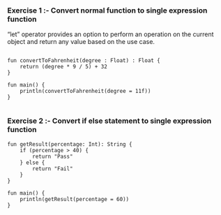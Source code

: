 ### Exercise 1 :- Convert normal function to single expression function

“let” operator provides an option to perform an operation on the current object and return any value based on the use
case.

```

fun convertToFahrenheit(degree : Float) : Float {
    return (degree * 9 / 5) + 32
}

fun main() {
    println(convertToFahrenheit(degree = 11f))
}


```

### Exercise 2 :- Convert if else statement to single expression function

```
fun getResult(percentage: Int): String {
    if (percentage > 40) {
        return "Pass"
    } else {
        return "Fail"
    }
}

fun main() {
    println(getResult(percentage = 60))
}


```